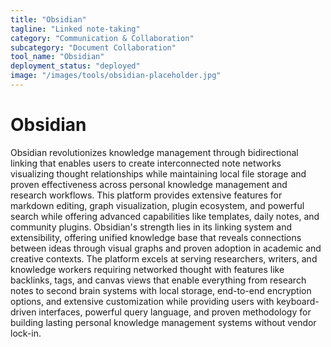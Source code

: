 ```yaml
---
title: "Obsidian"
tagline: "Linked note-taking"
category: "Communication & Collaboration"
subcategory: "Document Collaboration"
tool_name: "Obsidian"
deployment_status: "deployed"
image: "/images/tools/obsidian-placeholder.jpg"
---
```


# Obsidian

Obsidian revolutionizes knowledge management through bidirectional linking that enables users to create interconnected note networks visualizing thought relationships while maintaining local file storage and proven effectiveness across personal knowledge management and research workflows. This platform provides extensive features for markdown editing, graph visualization, plugin ecosystem, and powerful search while offering advanced capabilities like templates, daily notes, and community plugins. Obsidian's strength lies in its linking system and extensibility, offering unified knowledge base that reveals connections between ideas through visual graphs and proven adoption in academic and creative contexts. The platform excels at serving researchers, writers, and knowledge workers requiring networked thought with features like backlinks, tags, and canvas views that enable everything from research notes to second brain systems with local storage, end-to-end encryption options, and extensive customization while providing users with keyboard-driven interfaces, powerful query language, and proven methodology for building lasting personal knowledge management systems without vendor lock-in.